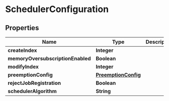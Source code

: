 

# SchedulerConfiguration


## Properties

Name | Type | Description | Notes
------------ | ------------- | ------------- | -------------
**createIndex** | **Integer** |  |  [optional]
**memoryOversubscriptionEnabled** | **Boolean** |  |  [optional]
**modifyIndex** | **Integer** |  |  [optional]
**preemptionConfig** | [**PreemptionConfig**](PreemptionConfig.md) |  |  [optional]
**rejectJobRegistration** | **Boolean** |  |  [optional]
**schedulerAlgorithm** | **String** |  |  [optional]



